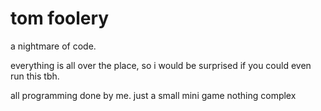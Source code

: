 # tom foolery

a nightmare of code.

everything is all over the place, so i would be surprised if you could even run this tbh.

all programming done by me. 
just a small mini game nothing complex
